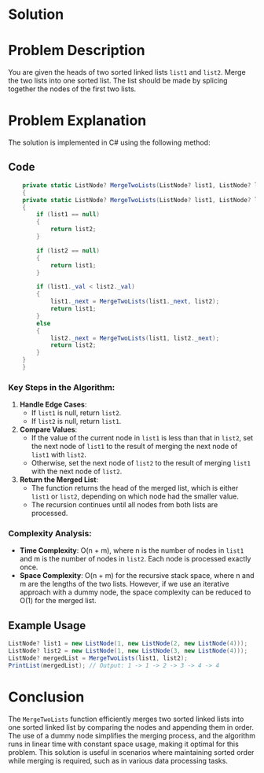 # Solution

# Problem Description

You are given the heads of two sorted linked lists `list1` and `list2`. Merge the two lists into one sorted list. The list should be made by splicing together the nodes of the first two lists.

# Problem Explanation

The solution is implemented in C# using the following method:

## Code

```csharp
    private static ListNode? MergeTwoLists(ListNode? list1, ListNode? list2)
    {
    private static ListNode? MergeTwoLists(ListNode? list1, ListNode? list2)
    {
        if (list1 == null)
        {
            return list2;
        }

        if (list2 == null)
        {
            return list1;
        }

        if (list1._val < list2._val)
        {
            list1._next = MergeTwoLists(list1._next, list2);
            return list1;
        }
        else
        {
            list2._next = MergeTwoLists(list1, list2._next);
            return list2;
        }
    }
    }
```

### Key Steps in the Algorithm:

1. **Handle Edge Cases**:
   - If `list1` is null, return `list2`.
   - If `list2` is null, return `list1`.
2. **Compare Values**:
   - If the value of the current node in `list1` is less than that in `list2`, set the next node of `list1` to the result of merging the next node of `list1` with `list2`.
   - Otherwise, set the next node of `list2` to the result of merging `list1` with the next node of `list2`.
3. **Return the Merged List**:
   - The function returns the head of the merged list, which is either `list1` or `list2`, depending on which node had the smaller value.
   - The recursion continues until all nodes from both lists are processed.

### Complexity Analysis:

- **Time Complexity**: O(n + m), where n is the number of nodes in `list1` and m is the number of nodes in `list2`. Each node is processed exactly once.
- **Space Complexity**: O(n + m) for the recursive stack space, where n and m are the lengths of the two lists. However, if we use an iterative approach with a dummy node, the space complexity can be reduced to O(1) for the merged list.

## Example Usage

```csharp
ListNode? list1 = new ListNode(1, new ListNode(2, new ListNode(4)));
ListNode? list2 = new ListNode(1, new ListNode(3, new ListNode(4)));
ListNode? mergedList = MergeTwoLists(list1, list2);
PrintList(mergedList); // Output: 1 -> 1 -> 2 -> 3 -> 4 -> 4
```

# Conclusion

The `MergeTwoLists` function efficiently merges two sorted linked lists into one sorted linked list by comparing the nodes and appending them in order. The use of a dummy node simplifies the merging process, and the algorithm runs in linear time with constant space usage, making it optimal for this problem. This solution is useful in scenarios where maintaining sorted order while merging is required, such as in various data processing tasks.
